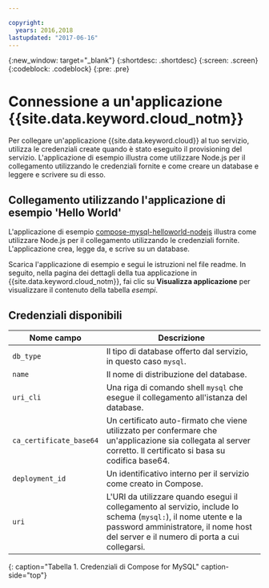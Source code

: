 ```yaml
---

copyright:
  years: 2016,2018
lastupdated: "2017-06-16"
---
```


{:new_window: target="_blank"}
{:shortdesc: .shortdesc}
{:screen: .screen}
{:codeblock: .codeblock}
{:pre: .pre}

# Connessione a un'applicazione {{site.data.keyword.cloud_notm}}

Per collegare un'applicazione {{site.data.keyword.cloud}} al tuo servizio, utilizza le credenziali create quando è stato eseguito il provisioning del servizio. L'applicazione di esempio illustra come utilizzare Node.js per il collegamento utilizzando le credenziali fornite e come creare un database e leggere e scrivere su di esso.

## Collegamento utilizzando l'applicazione di esempio 'Hello World'

L'applicazione di esempio [compose-mysql-helloworld-nodejs](https://github.com/IBM-Bluemix/compose-mysql-helloworld-nodejs) illustra come utilizzare Node.js per il collegamento utilizzando le credenziali fornite. L'applicazione crea, legge da, e scrive su un database.

Scarica l'applicazione di esempio e segui le istruzioni nel file readme. In seguito, nella pagina dei dettagli della tua applicazione in {{site.data.keyword.cloud_notm}}, fai clic su **Visualizza applicazione** per visualizzare il contenuto della tabella *esempi*.

## Credenziali disponibili

Nome campo|Descrizione
----------|-----------
`db_type`|Il tipo di database offerto dal servizio, in questo caso `mysql`.
`name`|Il nome di distribuzione del database.
`uri_cli`|Una riga di comando shell `mysql` che esegue il collegamento all'istanza del database.
`ca_certificate_base64`|Un certificato auto-firmato che viene utilizzato per confermare che un'applicazione sia collegata al server corretto. Il certificato si basa su codifica base64.
`deployment_id`|Un identificativo interno per il servizio come creato in Compose.
`uri`|L'URI da utilizzare quando esegui il collegamento al servizio, include lo schema (`mysql:`), il nome utente e la password amministratore, il nome host del server e il numero di porta a cui collegarsi.
{: caption="Tabella 1. Credenziali di Compose for MySQL" caption-side="top"}
